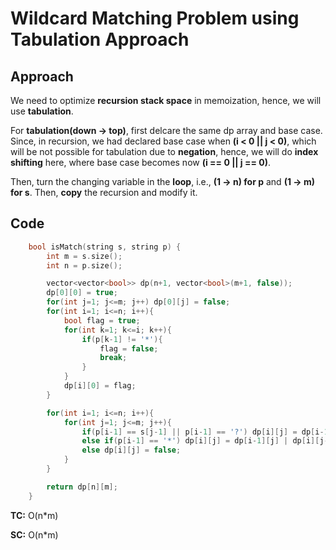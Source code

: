 # Wildcard Matching Problem using Tabulation Approach

## Approach

We need to optimize **recursion stack space** in memoization, hence, we will use **tabulation**.

For **tabulation(down -> top)**, first delcare the same dp array and base case. Since, in recursion, we had declared base case when **(i < 0 || j < 0)**, which will be not possible for tabulation due to **negation**, hence, we will do **index shifting** here, where base case becomes now **(i == 0 || j == 0)**.

Then, turn the changing variable in the **loop**, i.e., **(1 -> n) for p** and **(1 -> m) for s**. Then, **copy** the recursion and modify it.

## Code

```c++
    bool isMatch(string s, string p) {
        int m = s.size();
        int n = p.size();

        vector<vector<bool>> dp(n+1, vector<bool>(m+1, false));
        dp[0][0] = true;
        for(int j=1; j<=m; j++) dp[0][j] = false;
        for(int i=1; i<=n; i++){
            bool flag = true;
            for(int k=1; k<=i; k++){
                if(p[k-1] != '*'){
                    flag = false;
                    break;
                }
            }
            dp[i][0] = flag;
        }

        for(int i=1; i<=n; i++){
            for(int j=1; j<=m; j++){
                if(p[i-1] == s[j-1] || p[i-1] == '?') dp[i][j] = dp[i-1][j-1];
                else if(p[i-1] == '*') dp[i][j] = dp[i-1][j] | dp[i][j-1];
                else dp[i][j] = false;
            }
        }

        return dp[n][m];
    }
```

**TC:** O(n\*m)

**SC:** O(n\*m)
